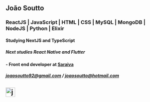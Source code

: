 ## João Soutto
### ReactJS | JavaScript | HTML | CSS | MySQL | MongoDB | NodeJS | Python | Elixir
#### Studying NextJS and TypeScript
##### Next studies React Native and Flutter
#### - Front end developer at [Saraiva](https://www.saraivaeducacao.com.br/)
##### joaosoutto92@gmail.com / joaosoutto@hotmail.com
<a href="https://linkedin.com/in/joaosoutto" target="blank"><img align="center" src="https://cdn.jsdelivr.net/npm/simple-icons@3.0.1/icons/linkedin.svg" alt="joaosoutto" height="30" width="30" /></a>
---















